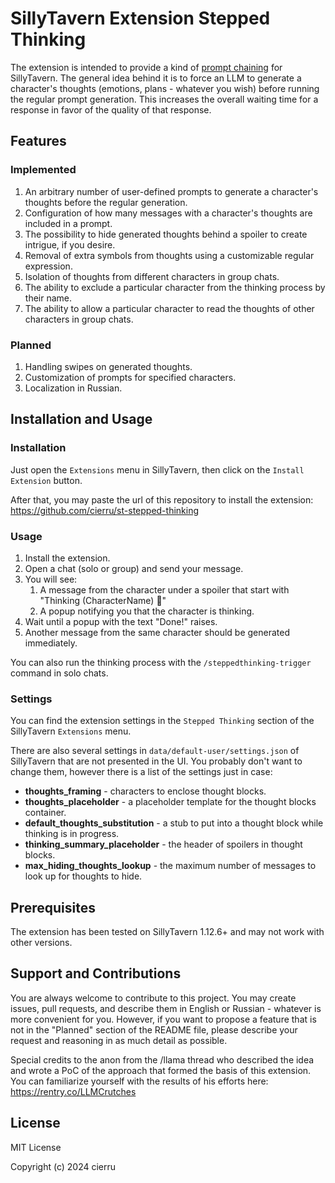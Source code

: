 # SillyTavern Extension Stepped Thinking

The extension is intended to provide a kind
of [prompt chaining](https://www.promptingguide.ai/techniques/prompt_chaining) for SillyTavern. The general idea behind
it is to force an LLM to generate a character's thoughts (emotions, plans - whatever you wish) before running the
regular
prompt generation. This increases the overall waiting time for a response in favor of the quality of that response.

## Features

### Implemented

1. An arbitrary number of user-defined prompts to generate a character's thoughts before the regular generation.
2. Configuration of how many messages with a character's thoughts are included in a prompt.
3. The possibility to hide generated thoughts behind a spoiler to create intrigue, if you desire.
4. Removal of extra symbols from thoughts using a customizable regular expression.
5. Isolation of thoughts from different characters in group chats.
6. The ability to exclude a particular character from the thinking process by their name.
7. The ability to allow a particular character to read the thoughts of other characters in group chats.

### Planned

1. Handling swipes on generated thoughts.
2. Customization of prompts for specified characters.
3. Localization in Russian.

## Installation and Usage

### Installation

Just open the `Extensions` menu in SillyTavern, then click on the `Install Extension` button.

After that, you may paste the url of this repository to install the
extension: https://github.com/cierru/st-stepped-thinking

### Usage

1. Install the extension.
2. Open a chat (solo or group) and send your message.
3. You will see:
    1. A message from the character under a spoiler that start with "Thinking (CharacterName) 💭"
    2. A popup notifying you that the character is thinking.
4. Wait until a popup with the text "Done!" raises.
5. Another message from the same character should be generated immediately.

You can also run the thinking process with the `/steppedthinking-trigger` command in solo chats.

### Settings

You can find the extension settings in the `Stepped Thinking` section of the SillyTavern `Extensions` menu.

There are also several settings in `data/default-user/settings.json` of SillyTavern that are not presented in the UI.
You
probably don't want to change them, however there is a list of the settings just in case:

* **thoughts_framing** - characters to enclose thought blocks.
* **thoughts_placeholder** - a placeholder template for the thought blocks container.
* **default_thoughts_substitution** - a stub to put into a thought block while thinking is in progress.
* **thinking_summary_placeholder** - the header of spoilers in thought blocks.
* **max_hiding_thoughts_lookup** - the maximum number of messages to look up for thoughts to hide.

## Prerequisites

The extension has been tested on SillyTavern 1.12.6+ and may not work with other versions.

## Support and Contributions

You are always welcome to contribute to this project. You may create issues, pull requests, and describe them in English
or Russian - whatever is more convenient for you. However, if you want to propose a feature that is not in the "Planned"
section of the README file, please describe your request and reasoning in as much detail as possible.

Special credits to the anon from the /llama thread who described the idea and wrote a PoC of the approach that formed
the basis of this extension. You can familiarize yourself with the results of his efforts
here: https://rentry.co/LLMCrutches

## License

MIT License

Copyright (c) 2024 cierru
